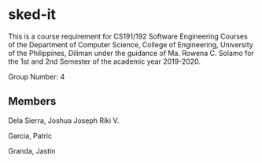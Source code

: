 # sked-it

This is a course requirement for CS191/192 Software Engineering Courses of the Department of
Computer Science, College of Engineering, University of the Philippines, Diliman under the guidance of
Ma. Rowena C. Solamo for the 1st and 2nd Semester of the academic year 2019-2020.


Group Number: 4


## Members
Dela Sierra, Joshua Joseph Riki V.

Garcia, Patric

Granda, Jastin

